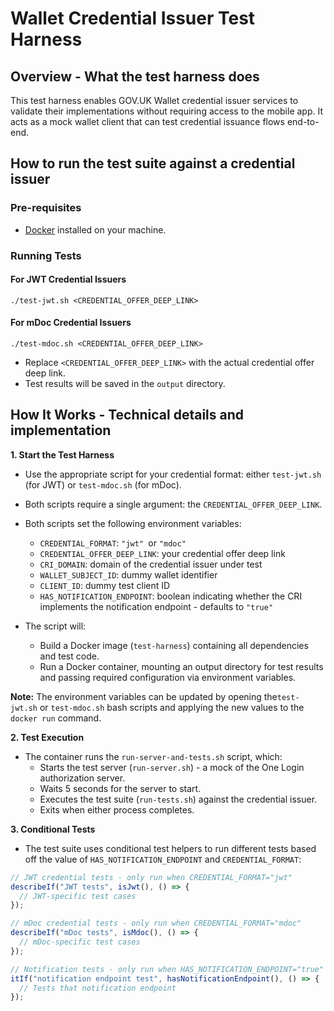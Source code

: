 # Wallet Credential Issuer Test Harness

## Overview - What the test harness does

This test harness enables GOV.UK Wallet credential issuer services to validate their implementations without requiring access to the mobile app. It acts as a mock wallet client that can test credential issuance flows end-to-end.

## How to run the test suite against a credential issuer

### Pre-requisites

- [Docker](https://docs.docker.com/get-docker/) installed on your machine.

### Running Tests

#### For JWT Credential Issuers

```
./test-jwt.sh <CREDENTIAL_OFFER_DEEP_LINK>
```

#### For mDoc Credential Issuers

```
./test-mdoc.sh <CREDENTIAL_OFFER_DEEP_LINK>
```

- Replace `<CREDENTIAL_OFFER_DEEP_LINK>` with the actual credential offer deep link.
- Test results will be saved in the `output` directory.


## How It Works - Technical details and implementation

**1. Start the Test Harness**
- Use the appropriate script for your credential format: either `test-jwt.sh` (for JWT) or `test-mdoc.sh` (for mDoc).
- Both scripts require a single argument: the `CREDENTIAL_OFFER_DEEP_LINK`.
- Both scripts set the following environment variables:
  - `CREDENTIAL_FORMAT`: `"jwt" `or `"mdoc"`
  - `CREDENTIAL_OFFER_DEEP_LINK`: your credential offer deep link
  - `CRI_DOMAIN`: domain of the credential issuer under test
  - `WALLET_SUBJECT_ID`: dummy wallet identifier
  - `CLIENT_ID`: dummy test client ID
  - `HAS_NOTIFICATION_ENDPOINT`: boolean indicating whether the CRI implements the notification endpoint - defaults to `"true"`

- The script will:
   - Build a Docker image (`test-harness`) containing all dependencies and test code. 
   - Run a Docker container, mounting an output directory for test results and passing required configuration via environment variables.

**Note:** The environment variables can be updated by opening the`test-jwt.sh` or `test-mdoc.sh` bash scripts and applying the new values to the `docker run` command.

**2. Test Execution**
- The container runs the `run-server-and-tests.sh` script, which:
   - Starts the test server (`run-server.sh`) - a mock of the One Login authorization server. 
   - Waits 5 seconds for the server to start. 
   - Executes the test suite (`run-tests.sh`) against the credential issuer. 
   - Exits when either process completes.

**3. Conditional Tests**
- The test suite uses conditional test helpers to run different tests based off the value of `HAS_NOTIFICATION_ENDPOINT` and `CREDENTIAL_FORMAT`:

```typescript
// JWT credential tests - only run when CREDENTIAL_FORMAT="jwt"
describeIf("JWT tests", isJwt(), () => {
  // JWT-specific test cases
});

// mDoc credential tests - only run when CREDENTIAL_FORMAT="mdoc"  
describeIf("mDoc tests", isMdoc(), () => {
  // mDoc-specific test cases
});

// Notification tests - only run when HAS_NOTIFICATION_ENDPOINT="true"
itIf("notification endpoint test", hasNotificationEndpoint(), () => {
  // Tests that notification endpoint
});

```
